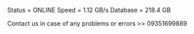 Status = ONLINE 
Speed = 1.12 GB/s
Database = 218.4 GB


Contact us in case of any problems or errors >>  09351699889

